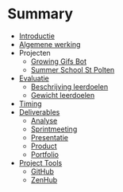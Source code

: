 # Summary
* [Introductie](./README.md)
* [Algemene werking](algemene_werking.md)
* Projecten
  * [Growing Gifs Bot](./projecten/growing_gifs_bot.md)
  * [Summer School St Polten]()
* [Evaluatie](./evaluatie/README.md)
  * [Beschrijving leerdoelen](./evaluatie/beschrijving_leerdoelen.md)
  * [Gewicht leerdoelen](./evaluatie/gewicht_leerdoelen.md)
* [Timing](./timing.md)
* [Deliverables](./deliverables/README.md)
  * [Analyse](./deliverables/analyse.md)
  * [Sprintmeeting](./deliverables/sprintmeeting.md)
  * [Presentatie](./deliverables/finale_presentatie.md)
  * [Product](./deliverables/product.md)
  * [Portfolio](./deliverables/portfolio.md)
* [Project Tools](./README.md)
  * [GitHub](./README.md)
  * [ZenHub](./README.md)

